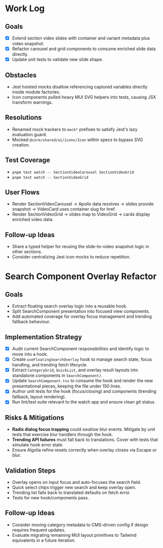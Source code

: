 # Work Log

## Goals

- [x] Extend section video slides with container and variant metadata plus video snapshot.
- [x] Refactor carousel and grid components to consume enriched slide data directly.
- [x] Update unit tests to validate new slide shape.

## Obstacles

- Jest hoisted mocks disallow referencing captured variables directly inside module factories.
- Icon components pulled heavy MUI SVG helpers into tests, causing JSX transform warnings.

## Resolutions

- Renamed mock trackers to `mock*` prefixes to satisfy Jest's lazy evaluation guard.
- Mocked `@core/shared/ui/icons/Icon` within specs to bypass SVG creation.

## Test Coverage

- `pnpm test watch -- SectionVideoCarousel SectionVideoGrid`
- `pnpm test watch -- SectionVideoGrid`

## User Flows

- Render SectionVideoCarousel -> Apollo data resolves -> slides provide snapshot -> VideoCard uses container slug for href.
- Render SectionVideoGrid -> slides map to VideoGrid -> cards display enriched video data.

## Follow-up Ideas

- Share a typed helper for reusing the slide-to-video snapshot logic in other sections.
- Consider centralizing Jest icon mocks to reduce repetition.

# Search Component Overlay Refactor

## Goals

- Extract floating search overlay logic into a reusable hook.
- Split SearchComponent presentation into focused view components.
- Add automated coverage for overlay focus management and trending fallback behaviour.

## Implementation Strategy

- [x] Audit current SearchComponent responsibilities and identify logic to move into a hook.
- [x] Create `useFloatingSearchOverlay` hook to manage search state, focus handling, and trending fetch lifecycle.
- [x] Extract `CategoryGrid`, `QuickList`, and overlay result layouts into standalone components in `SearchComponent/`.
- [x] Update `SearchComponent.tsx` to consume the hook and render the new presentational pieces, keeping the file under 150 lines.
- [x] Author unit tests for the hook (focus/closing) and components (trending fallback, layout rendering).
- [x] Run lint/test suite relevant to the watch app and ensure clean git status.

## Risks & Mitigations

- **Radix dialog focus trapping** could swallow blur events. Mitigate by unit tests that exercise blur handlers through the hook.
- **Trending API failures** must fall back to translations. Cover with tests that simulate hook error state.
- Ensure Algolia refine resets correctly when overlay closes via Escape or blur.

## Validation Steps

- Overlay opens on input focus and auto-focuses the search field.
- Quick select chips trigger new search and keep overlay open.
- Trending list falls back to translated defaults on fetch error.
- Tests for new hook/components pass.

## Follow-up Ideas

- Consider moving category metadata to CMS-driven config if design requires frequent updates.
- Evaluate migrating remaining MUI layout primitives to Tailwind equivalents in a future iteration.
